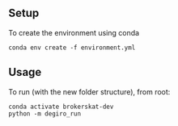 Setup
---

To create the environment using conda

```batch
conda env create -f environment.yml
```

Usage
---

To run (with the new folder structure), from root:

```batch
conda activate brokerskat-dev
python -m degiro_run
```
